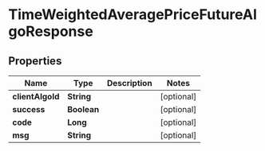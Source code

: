 

# TimeWeightedAveragePriceFutureAlgoResponse


## Properties

| Name | Type | Description | Notes |
|------------ | ------------- | ------------- | -------------|
|**clientAlgoId** | **String** |  |  [optional] |
|**success** | **Boolean** |  |  [optional] |
|**code** | **Long** |  |  [optional] |
|**msg** | **String** |  |  [optional] |



